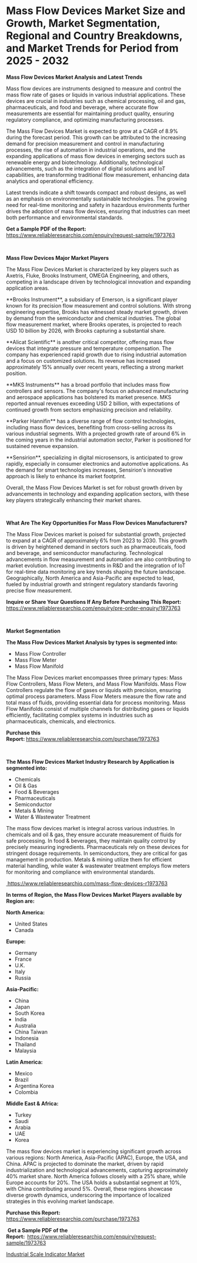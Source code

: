 <p><h1>Mass Flow Devices Market Size and Growth, Market Segmentation, Regional and Country Breakdowns, and Market Trends for Period from 2025 -  2032</h1></p><p><strong>Mass Flow Devices Market Analysis and Latest Trends</strong></p>
<p><p>Mass flow devices are instruments designed to measure and control the mass flow rate of gases or liquids in various industrial applications. These devices are crucial in industries such as chemical processing, oil and gas, pharmaceuticals, and food and beverage, where accurate flow measurements are essential for maintaining product quality, ensuring regulatory compliance, and optimizing manufacturing processes.</p><p>The Mass Flow Devices Market is expected to grow at a CAGR of 8.9% during the forecast period. This growth can be attributed to the increasing demand for precision measurement and control in manufacturing processes, the rise of automation in industrial operations, and the expanding applications of mass flow devices in emerging sectors such as renewable energy and biotechnology. Additionally, technological advancements, such as the integration of digital solutions and IoT capabilities, are transforming traditional flow measurement, enhancing data analytics and operational efficiency.</p><p>Latest trends indicate a shift towards compact and robust designs, as well as an emphasis on environmentally sustainable technologies. The growing need for real-time monitoring and safety in hazardous environments further drives the adoption of mass flow devices, ensuring that industries can meet both performance and environmental standards.</p></p>
<p><strong>Get a Sample PDF of the Report:&nbsp;</strong> <a href="https://www.reliableresearchiq.com/enquiry/request-sample/1973763?utm_campaign=2792&utm_medium=2&utm_source=Github&utm_content=ia&utm_term=01032025&utm_id=mass-flow-devices">https://www.reliableresearchiq.com/enquiry/request-sample/1973763</a></p>
<p>&nbsp;</p>
<p><strong>Mass Flow Devices Major Market Players</strong></p>
<p><p>The Mass Flow Devices Market is characterized by key players such as Axetris, Fluke, Brooks Instrument, OMEGA Engineering, and others, competing in a landscape driven by technological innovation and expanding application areas. </p><p>**Brooks Instrument**, a subsidiary of Emerson, is a significant player known for its precision flow measurement and control solutions. With strong engineering expertise, Brooks has witnessed steady market growth, driven by demand from the semiconductor and chemical industries. The global flow measurement market, where Brooks operates, is projected to reach USD 10 billion by 2026, with Brooks capturing a substantial share.</p><p>**Alicat Scientific** is another critical competitor, offering mass flow devices that integrate pressure and temperature compensation. The company has experienced rapid growth due to rising industrial automation and a focus on customized solutions. Its revenue has increased approximately 15% annually over recent years, reflecting a strong market position.</p><p>**MKS Instruments** has a broad portfolio that includes mass flow controllers and sensors. The company's focus on advanced manufacturing and aerospace applications has bolstered its market presence. MKS reported annual revenues exceeding USD 2 billion, with expectations of continued growth from sectors emphasizing precision and reliability.</p><p>**Parker Hannifin** has a diverse range of flow control technologies, including mass flow devices, benefiting from cross-selling across its various industrial segments. With a projected growth rate of around 6% in the coming years in the industrial automation sector, Parker is positioned for sustained revenue expansion.</p><p>**Sensirion**, specializing in digital microsensors, is anticipated to grow rapidly, especially in consumer electronics and automotive applications. As the demand for smart technologies increases, Sensirion's innovative approach is likely to enhance its market footprint.</p><p>Overall, the Mass Flow Devices Market is set for robust growth driven by advancements in technology and expanding application sectors, with these key players strategically enhancing their market shares.</p></p>
<p>&nbsp;</p>
<p><strong>What Are The Key Opportunities For Mass Flow Devices Manufacturers?</strong></p>
<p><p>The Mass Flow Devices market is poised for substantial growth, projected to expand at a CAGR of approximately 6% from 2023 to 2030. This growth is driven by heightened demand in sectors such as pharmaceuticals, food and beverage, and semiconductor manufacturing. Technological advancements in flow measurement and automation are also contributing to market evolution. Increasing investments in R&D and the integration of IoT for real-time data monitoring are key trends shaping the future landscape. Geographically, North America and Asia-Pacific are expected to lead, fueled by industrial growth and stringent regulatory standards favoring precise flow measurement.</p></p>
<p><strong>Inquire or Share Your Questions If Any Before Purchasing This Report:</strong> <a href="https://www.reliableresearchiq.com/enquiry/pre-order-enquiry/1973763?utm_campaign=2792&utm_medium=2&utm_source=Github&utm_content=ia&utm_term=01032025&utm_id=mass-flow-devices">https://www.reliableresearchiq.com/enquiry/pre-order-enquiry/1973763</a></p>
<p>&nbsp;</p>
<p><strong>Market Segmentation</strong></p>
<p><strong>The Mass Flow Devices Market Analysis by types is segmented into:</strong></p>
<p><ul><li>Mass Flow Controller</li><li>Mass Flow Meter</li><li>Mass Flow Manifold</li></ul></p>
<p><p>The Mass Flow Devices market encompasses three primary types: Mass Flow Controllers, Mass Flow Meters, and Mass Flow Manifolds. Mass Flow Controllers regulate the flow of gases or liquids with precision, ensuring optimal process parameters. Mass Flow Meters measure the flow rate and total mass of fluids, providing essential data for process monitoring. Mass Flow Manifolds consist of multiple channels for distributing gases or liquids efficiently, facilitating complex systems in industries such as pharmaceuticals, chemicals, and electronics.</p></p>
<p><strong>Purchase this Report:&nbsp;</strong><a href="https://www.reliableresearchiq.com/purchase/1973763?utm_campaign=2792&utm_medium=2&utm_source=Github&utm_content=ia&utm_term=01032025&utm_id=mass-flow-devices">https://www.reliableresearchiq.com/purchase/1973763</a></p>
<p>&nbsp;</p>
<p><strong>The Mass Flow Devices Market Industry Research by Application is segmented into:</strong></p>
<p><ul><li>Chemicals</li><li>Oil & Gas</li><li>Food & Beverages</li><li>Pharmaceuticals</li><li>Semiconductor</li><li>Metals & Mining</li><li>Water & Wastewater Treatment</li></ul></p>
<p><p>The mass flow devices market is integral across various industries. In chemicals and oil & gas, they ensure accurate measurement of fluids for safe processing. In food & beverages, they maintain quality control by precisely measuring ingredients. Pharmaceuticals rely on these devices for stringent dosage requirements. In semiconductors, they are critical for gas management in production. Metals & mining utilize them for efficient material handling, while water & wastewater treatment employs flow meters for monitoring and compliance with environmental standards.</p></p>
<p><a href="https://www.reliableresearchiq.com/mass-flow-devices-r1973763?utm_campaign=2792&utm_medium=2&utm_source=Github&utm_content=ia&utm_term=01032025&utm_id=mass-flow-devices">&nbsp;https://www.reliableresearchiq.com/mass-flow-devices-r1973763</a></p>
<p><strong>In terms of Region, the Mass Flow Devices Market Players available by Region are:</strong></p>
<p>
    <p> <strong> North America: </strong>
        <ul>
            <li>United States</li>
            <li>Canada</li>
        </ul>
        </p> 
    <p> <strong> Europe: </strong>
        <ul>
            <li>Germany</li>
            <li>France</li>
            <li>U.K.</li>
            <li>Italy</li>
            <li>Russia</li>
        </ul>
        </p> 
    <p> <strong> Asia-Pacific: </strong>
        <ul>
            <li>China</li>
            <li>Japan</li>
            <li>South Korea</li>
            <li>India</li>
            <li>Australia</li>
            <li>China Taiwan</li>
            <li>Indonesia</li>
            <li>Thailand</li>
            <li>Malaysia</li>
        </ul>
        </p> 
    <p> <strong> Latin America: </strong>
        <ul>
            <li>Mexico</li>
            <li>Brazil</li>
            <li>Argentina Korea</li>
            <li>Colombia</li>
        </ul>
        </p> 
    <p> <strong> Middle East & Africa: </strong>
        <ul>
            <li>Turkey</li>
            <li>Saudi</li>
            <li>Arabia</li>
            <li>UAE</li>
            <li>Korea</li>
        </ul>
    </p>
    </p>
<p><p>The mass flow devices market is experiencing significant growth across various regions: North America, Asia-Pacific (APAC), Europe, the USA, and China. APAC is projected to dominate the market, driven by rapid industrialization and technological advancements, capturing approximately 40% market share. North America follows closely with a 25% share, while Europe accounts for 20%. The USA holds a substantial segment at 10%, with China contributing around 5%. Overall, these regions showcase diverse growth dynamics, underscoring the importance of localized strategies in this evolving market landscape.</p></p>
<p><strong>Purchase this Report: </strong><a href="https://www.reliableresearchiq.com/purchase/1973763?utm_campaign=2792&utm_medium=2&utm_source=Github&utm_content=ia&utm_term=01032025&utm_id=mass-flow-devices">https://www.reliableresearchiq.com/purchase/1973763</a></p>
<p>&nbsp;<strong>Get a Sample PDF of the Report:&nbsp;&nbsp;</strong><a href="https://www.reliableresearchiq.com/enquiry/request-sample/1973763?utm_campaign=2792&utm_medium=2&utm_source=Github&utm_content=ia&utm_term=01032025&utm_id=mass-flow-devices">https://www.reliableresearchiq.com/enquiry/request-sample/1973763</a></p>
<p><strong></strong></p>
<p><p><a href="https://github.com/lemiranajd/Market-Research-Report-List-1/blob/main/industrial-scale-indicator-market.md?utm_campaign=2792&utm_medium=2&utm_source=Github&utm_content=ia&utm_term=01032025&utm_id=mass-flow-devices">Industrial Scale Indicator Market</a></p></p>